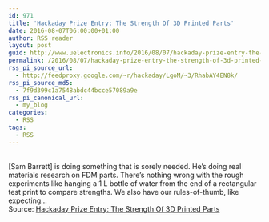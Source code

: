 ```yaml
---
id: 971
title: 'Hackaday Prize Entry: The Strength Of 3D Printed Parts'
date: 2016-08-07T06:00:00+01:00
author: RSS reader
layout: post
guid: http://www.uelectronics.info/2016/08/07/hackaday-prize-entry-the-strength-of-3d-printed-parts/
permalink: /2016/08/07/hackaday-prize-entry-the-strength-of-3d-printed-parts/
rss_pi_source_url:
  - http://feedproxy.google.com/~r/hackaday/LgoM/~3/RhabAY4EN8k/
rss_pi_source_md5:
  - 7f9d399c1a7548abdc44bcce57089a9e
rss_pi_canonical_url:
  - my_blog
categories:
  - RSS
tags:
  - RSS
---
```

&#013;  
[Sam Barrett] is doing something that is sorely needed. He’s doing real materials research on FDM parts. There’s nothing wrong with the rough experiments like hanging a 1 L bottle of water from the end of a rectangular test print to compare strengths. We also have our rules-of-thumb, like expecting…&#013;  
Source: <a href="http://feedproxy.google.com/~r/hackaday/LgoM/~3/RhabAY4EN8k/" target="_blank">Hackaday Prize Entry: The Strength Of 3D Printed Parts</a>